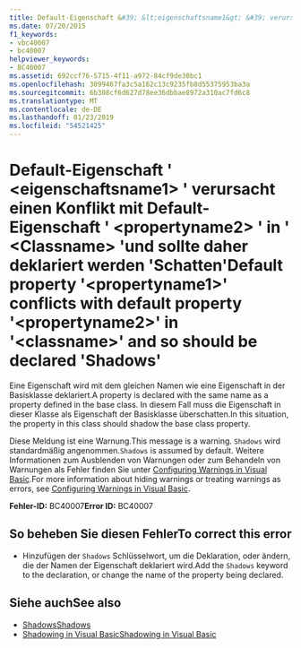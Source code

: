 ```yaml
---
title: Default-Eigenschaft &#39; &lt;eigenschaftsname1&gt; &#39; verursacht einen Konflikt mit Default-Eigenschaft &#39; &lt;propertyname2&gt; &#39; in &#39; &lt;Classname&gt; &#39;und sollte daher deklariert werden &#39;Schatten&#39;
ms.date: 07/20/2015
f1_keywords:
- vbc40007
- bc40007
helpviewer_keywords:
- BC40007
ms.assetid: 692ccf76-5715-4f11-a972-84cf9de30bc1
ms.openlocfilehash: 3099467fa3c5a162c13c9235fb8d55375953ba3a
ms.sourcegitcommit: 6b308cf6d627d78ee36dbbae8972a310ac7fd6c8
ms.translationtype: MT
ms.contentlocale: de-DE
ms.lasthandoff: 01/23/2019
ms.locfileid: "54521425"
---
```

# <a name="default-property-39ltpropertyname1gt39-conflicts-with-default-property-39ltpropertyname2gt39-in-39ltclassnamegt39-and-so-should-be-declared-39shadows39"></a><span data-ttu-id="c64b4-102">Default-Eigenschaft &#39; &lt;eigenschaftsname1&gt; &#39; verursacht einen Konflikt mit Default-Eigenschaft &#39; &lt;propertyname2&gt; &#39; in &#39; &lt;Classname&gt; &#39;und sollte daher deklariert werden &#39;Schatten&#39;</span><span class="sxs-lookup"><span data-stu-id="c64b4-102">Default property &#39;&lt;propertyname1&gt;&#39; conflicts with default property &#39;&lt;propertyname2&gt;&#39; in &#39;&lt;classname&gt;&#39; and so should be declared &#39;Shadows&#39;</span></span>
<span data-ttu-id="c64b4-103">Eine Eigenschaft wird mit dem gleichen Namen wie eine Eigenschaft in der Basisklasse deklariert.</span><span class="sxs-lookup"><span data-stu-id="c64b4-103">A property is declared with the same name as a property defined in the base class.</span></span> <span data-ttu-id="c64b4-104">In diesem Fall muss die Eigenschaft in dieser Klasse als Eigenschaft der Basisklasse überschatten.</span><span class="sxs-lookup"><span data-stu-id="c64b4-104">In this situation, the property in this class should shadow the base class property.</span></span>  
  
 <span data-ttu-id="c64b4-105">Diese Meldung ist eine Warnung.</span><span class="sxs-lookup"><span data-stu-id="c64b4-105">This message is a warning.</span></span> <span data-ttu-id="c64b4-106">`Shadows` wird standardmäßig angenommen.</span><span class="sxs-lookup"><span data-stu-id="c64b4-106">`Shadows` is assumed by default.</span></span> <span data-ttu-id="c64b4-107">Weitere Informationen zum Ausblenden von Warnungen oder zum Behandeln von Warnungen als Fehler finden Sie unter [Configuring Warnings in Visual Basic](/visualstudio/ide/configuring-warnings-in-visual-basic).</span><span class="sxs-lookup"><span data-stu-id="c64b4-107">For more information about hiding warnings or treating warnings as errors, see [Configuring Warnings in Visual Basic](/visualstudio/ide/configuring-warnings-in-visual-basic).</span></span>  
  
 <span data-ttu-id="c64b4-108">**Fehler-ID:** BC40007</span><span class="sxs-lookup"><span data-stu-id="c64b4-108">**Error ID:** BC40007</span></span>  
  
## <a name="to-correct-this-error"></a><span data-ttu-id="c64b4-109">So beheben Sie diesen Fehler</span><span class="sxs-lookup"><span data-stu-id="c64b4-109">To correct this error</span></span>  
  
-   <span data-ttu-id="c64b4-110">Hinzufügen der `Shadows` Schlüsselwort, um die Deklaration, oder ändern, die der Namen der Eigenschaft deklariert wird.</span><span class="sxs-lookup"><span data-stu-id="c64b4-110">Add the `Shadows` keyword to the declaration, or change the name of the property being declared.</span></span>  
  
## <a name="see-also"></a><span data-ttu-id="c64b4-111">Siehe auch</span><span class="sxs-lookup"><span data-stu-id="c64b4-111">See also</span></span>
- [<span data-ttu-id="c64b4-112">Shadows</span><span class="sxs-lookup"><span data-stu-id="c64b4-112">Shadows</span></span>](../../../visual-basic/language-reference/modifiers/shadows.md)
- [<span data-ttu-id="c64b4-113">Shadowing in Visual Basic</span><span class="sxs-lookup"><span data-stu-id="c64b4-113">Shadowing in Visual Basic</span></span>](../../../visual-basic/programming-guide/language-features/declared-elements/shadowing.md)
